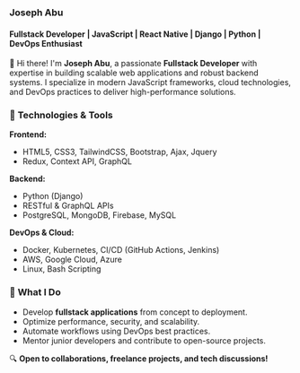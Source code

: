 

### **Joseph Abu**  
#### **Fullstack Developer | JavaScript | React Native | Django | Python | DevOps Enthusiast**  

👋 Hi there! I'm **Joseph Abu**, a passionate **Fullstack Developer** with expertise in building scalable web applications and robust backend systems. I specialize in modern JavaScript frameworks, cloud technologies, and DevOps practices to deliver high-performance solutions.  

### 🔧 **Technologies & Tools**  
**Frontend:**    
- HTML5, CSS3, TailwindCSS, Bootstrap, Ajax, Jquery
- Redux, Context API, GraphQL  

**Backend:**  
- Python (Django)  
- RESTful & GraphQL APIs  
- PostgreSQL, MongoDB, Firebase, MySQL

**DevOps & Cloud:**  
- Docker, Kubernetes, CI/CD (GitHub Actions, Jenkins)  
- AWS, Google Cloud, Azure  
- Linux, Bash Scripting  

### 🚀 **What I Do**  
- Develop **fullstack applications** from concept to deployment.  
- Optimize performance, security, and scalability.  
- Automate workflows using DevOps best practices.  
- Mentor junior developers and contribute to open-source projects.  

🔍 **Open to collaborations, freelance projects, and tech discussions!** 


